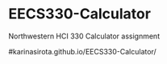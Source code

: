 # EECS330-Calculator
Northwestern HCI 330 Calculator assignment

#karinasirota.github.io/EECS330-Calculator/
